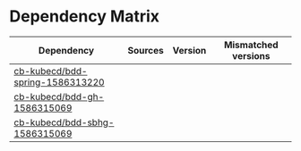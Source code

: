 # Dependency Matrix

Dependency | Sources | Version | Mismatched versions
---------- | ------- | ------- | -------------------
[cb-kubecd/bdd-spring-1586313220](https://github.com/cb-kubecd/bdd-spring-1586313220.git) |  | []() | 
[cb-kubecd/bdd-gh-1586315069](https://github.com/cb-kubecd/bdd-gh-1586315069.git) |  | []() | 
[cb-kubecd/bdd-sbhg-1586315069](https://github.com/cb-kubecd/bdd-sbhg-1586315069.git) |  | []() | 
